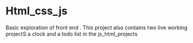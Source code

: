 # Html_css_js
Basic exploration of front end . This project also contains two live working projectS a clock and a todo list in the js_html_projects

